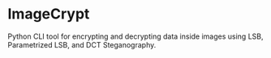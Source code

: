 # ImageCrypt
Python CLI tool for encrypting and decrypting data inside images using LSB, Parametrized LSB, and DCT Steganography.
